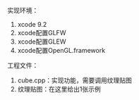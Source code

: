 实现环境：
1. xcode 9.2
2. xcode配置GLFW
3. xcode配置GLEW
4. xcode配置OpenGL.framework

工程文件：
1. cube.cpp：实现功能，需要调用纹理贴图
2. 纹理贴图：在这里给出1张示例
